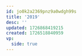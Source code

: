 ```yaml
---
id: jo0k2a2369pnz9a0wdgh99s
title: '2019'
desc: ''
updated: 1726868419215
created: 1726518840959
vp:
  side: true
---
```

